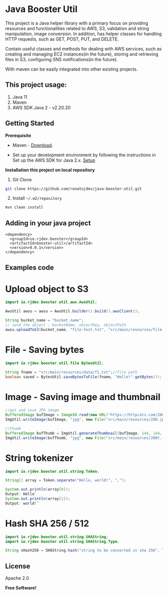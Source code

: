 
# Java Booster Util

This project is a Java helper library with a primary focus on providing resources and functionalities related to AWS, S3, validation and string manipulation, image conversion. In addition, has helper classes for handling HTTP requests, such as GET, POST, PUT, and DELETE.

Contain useful classes and methods for dealing with AWS services, such as creating and managing EC2 instances(in the future), storing and retrieving files in S3, configuring SNS notifications(in the future).

With maven can be easily integrated into other existing projects.


## This project usage:

1. Java 11
2. Maven
3. AWS SDK Java 2 - v2.20.20

## Getting Started

**Prerequisite**
* Maven - [Download](https://maven.apache.org/download.cgi).

* Set up your development environment by following the instructions in Set up the AWS SDK for Java 2.x. [Setup](https://docs.aws.amazon.com/sdk-for-java/latest/developer-guide/setup.html)

**Installation this project on local repository**

1. Git Clone
```sh
git clone https://github.com/renatojdev/java-booster-util.git
```
2. Install `~/.m2/repository`

```sh
mvn clean install
```

## Adding in your java project

```
<dependency>
  <groupId>io.rjdev.booster</groupId>
  <artifactId>booster-util</artifactId>
  <version>0.0.1</version>
</dependency>
```


## Examples code

# Upload object to S3
```java
import io.rjdev.booster.util.aws.AwsUtil;

AwsUtil awsu = awsu = AwsUtil.builder().build().awsClient();

String bucket_name = "bucket_name";
// send the object - bucketName, objectKey, objectPath
awsu.uploadToS3(bucket_name, "file-test.txt", "src/main/resources/file-test.txt");
```

# File - Saving bytes

```java
import io.rjdev.booster.util.file.BytesUtil;

String fname = "src/main/resources/data/f1.txt";//file path
boolean saved = BytesUtil.saveBytesToFile(fname, "Hello!".getBytes());
```

# Image - Saving image and thumbnail

```java
//get and save JPG image
BufferedImage bufImage = ImageIO.read(new URL("https://httpcats.com/200.jpg"));
ImgUtil.writeImage(bufImage, "jpg", new File("src/main/resources/200.jpg");

//thumb
BufferedImage bufThumb = ImgUtil.generateThumbnail(bufImage, 144, 144, "jpg");
ImgUtil.writeImage(bufThumb, "jpg", new File("src/main/resources/200t.jpg"));
```

# String tokenizer

```java
import io.rjdev.booster.util.string.Token;

String[] array = Token.separate("Hello, world!", ",");

System.out.println(array[0]);
Output: Hello`
System.out.println(array[1]);
Output: world!`
```

# Hash SHA 256 / 512

```java
import io.rjdev.booster.util.string.SHAString;
import io.rjdev.booster.util.string.SHAString.Type;

String sHash256 = SHAString.hash("string to be converted in sha 256", Type.SHA_256);
```

## License

Apache 2.0

**Free Software!**
